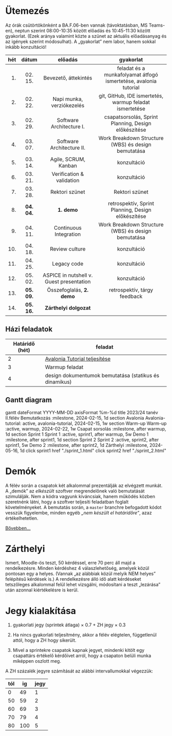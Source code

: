 # Ütemezés

Az órák csütörtökönként a BA.F.06-ben vannak (távoktatásban, MS Teams-en), neptun szerint 08:00-10:35 között előadás és 10:45-11:30 között gyakorlat. (Ezek aránya valamint közte a szünet az aktuális előadásanyag és az igények szerint módosulhat). A „gyakorlat” nem labor, hanem sokkal inkább konzultáció!

|hét |dátum      |előadás                    |gyakorlat                                                               |
|---:|:---------:|:-------------------------:|:----------------------------------------------------------------------:|
|  1.|  02. 15.  | Bevezető, áttekintés      | feladat és a munkafolyamat átfogó ismertetése, avalonia tutorial       |
|  2.|  02. 22.  | Napi munka, verziókezelés | git, GitHub, IDE ismertetés, warmup feladat ismertetése                |
|  3.|  02. 29.  | Software Architecture I.  | csapatsorsolás, Sprint Planning, Design előkészítése                   |
|  4.|  03. 07.  | Software Architecture II. | Work Breakdown Structure (WBS) és design bemutatása                    |
|  5.|  03. 14.  | Agile, SCRUM, Kanban      | konzultáció                                                            |
|  6.|  03. 21.  | Verification & validation | konzultáció                                                            |
|  7.|  03. 28.  | Rektori szünet            | Rektori szünet                                                            |
|  8.|**04. 04.**| **1. demo**               | retrospektív, Sprint Planning, Design előkészítése                     |
|  9.|  04. 11.  | Continuous Integration    | Work Breakdown Structure (WBS) és design bemutatása                    |
| 10.|  04. 18.  | Review culture            | konzultáció                                                            |
| 11.|  04. 25.  | Legacy code               | konzultáció                                                            |
| 12.|  05. 02.  | ASPICE in nutshell v. Guest presentation        | konzultáció                                                            |
| 13.|**05. 09.**| Összefoglalás, **2. demo**| retrospektív, tárgy feedback                                           |
| 14.|**05. 16.**| **Zárthelyi dolgozat**    |                                                                        |


## Házi feladatok

Határidő (hét)| feladat
---|--------
2  | [Avalonia Tutorial teljesítése](https://docs.avaloniaui.net/tutorials/todo-list-app)
3  | Warmup feladat
4  | design dokumentumok bemutatása (statikus és dinamikus)
 

## Gantt diagram

<div class="mermaid">
    gantt
    dateFormat  YYYY-MM-DD
    axisFormat  %m-%d
    title 2023/24 tanév II.félév
    Bemutatkozás :milestone, 2024-02-15, 1d
    section Avalonia
        Avalonia-tutorial: active, avalonia-tutorial, 2024-02-15, 1w
    section Warm-up
        Warm-up :active, warmup, 2024-02-22, 1w
    Csapat sorsolás :milestone, after warmup, 1d
    section Sprint 1
        Sprint 1 :active, sprint1, after warmup, 5w
    Demo 1 :milestone, after sprint1, 1d
    section Sprint 2
        Sprint 2 :active, sprint2, after sprint1, 5w
    Demo 2 :milestone, after sprint2, 1d
    Zárthelyi :milestone, 2024-05-16, 1d
    click sprint1 href "./sprint_1.html"
    click sprint2 href "./sprint_2.html"
</div>


<!--
# Házi feladat - 1. hét

1. GitHub fiók létrehozása
    * ha még nincs
2. 11 JDK telepítése, mivel a szoftvert Java nyelven kell elkészíteni
    * ha nincs fönt
3. Fejlesztőkörnyezet telepítése és beállítása
    * IntelliJ IDEA az ajánlott és támogatott eszköz
4. Git és GitHub oktatóanyagok elolvasása
    * ha vannak hiányosságok
    * az órán nincs idő szájbarágósan git használatot oktatni, erre vannak interaktív oktatófelületek
    * ez mindenkinek egyéni felelőssége, ám ha konkrét kérdések merülnek fel, akkor ezekre természetesen kitérünk
5. Git repó klónozása
6. Kód futtatása a futtató- és a fejlesztőkörnyezet beállításainak tesztelése céljából
7. A jegyzet és az abban taglalt segédanyagok megismerése
8. Az elkészítendő szoftver átgondolása (lásd readme), statikus és dinamikus modell elkészítése komponens szinten
    * Ennek terjedelme (az órái példa alapján): egy absztrakciós szint a négyfelé bontás (kb. user story szint), és egy az ez alatti egyel, minden komponens még egy kibontása, kb. egyenrangú komponensek létrehozására - osztály szintre nem mennék le, még ha a végén ezekből akár osztály is lesz. Szóval kettő struktúra, kettő dinamikus viselkedést leíró diagram, egy magasabb és egy alacsonyabb absztrakciós szinten. Hogy konkrétan hány building block, azt mindenkinek "érzésre" kell megállapítania, ezért szubjektív az architektúra.
    * Ez egy egyéni feladat, hiszen még nincsenek csapatok. Az elkészítéshez javasolt eszközök: MS Visio, https://www.draw.io/.
    * Az elkészült diagramoknak a következő órán bemutatható állapotban kell lenniük.
-->



# Demók

A félév során a csapatok két alkalommal prezentálják az elvégzett munkát. A „demók” az _elkészült_ szoftver megrendelőnek való bemutatását szimulálják. Nem a kódra vagyunk kíváncsiak, hanem működés közben szeretnénk látni, hogy a szoftver teljesíti feladatban foglalt követelményeket.
A bemutatás során, a `master` branchre befogadott kódot vesszük figyelembe, minden egyéb _„nem készült el határidőre”_, azaz értékelhetetlen.

[Bővebben...](demo.md)


# Zárthelyi

Ismert, Moodle-ös teszt, 50 kérdéssel, erre 70 perc áll majd a rendelkezésre. Minden kérdéshez 4 válaszlehetőség, amelyek közül pontosan egy a helyes. (Vannak „az alábbiak közül melyik NEM helyes” felépítésű kérdések is.) A rendelkezésre álló idő alatt kérdéseket tetszőleges alkalommal felül lehet vizsgálni, módosítani a teszt „lezárása” után azonnal kiértékelésre is kerül.


# Jegy kialakítása

1. gyakorlati jegy (sprintek átlaga) × 0.7 + ZH jegy × 0.3

2. Ha nincs gyakorlati teljesítmény, akkor a félév elégtelen, függetlenül attól, hogy a ZH hogy sikerült.
3. Mivel a sprintekre csapatok kapnak jegyet, mindenki kitölt egy csapattárs értékelő kérdőívet arról, hogy a csapaton belüli munka miképpen oszlott meg.

A ZH százalék jegyre számítását az alábbi intervallumokkal végezzük:

tól | ig | jegy
-- | --- | --
 0 |  49 | 1
50 |  59 | 2
60 |  69 | 3
70 |  79 | 4
80 | 100 | 5
